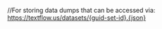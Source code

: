 //For storing data dumps that can be accessed via:
https://textflow.us/datasets/{guid-set-id}.{json}